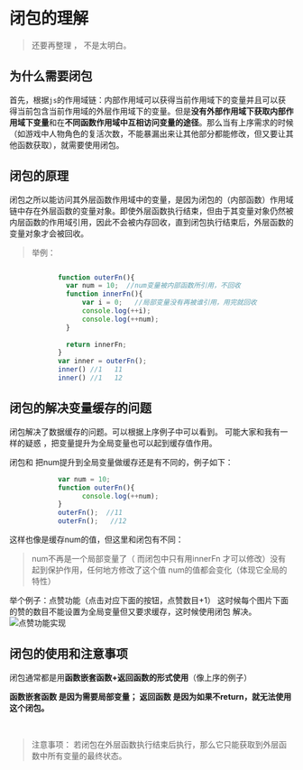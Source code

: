 # 闭包的理解

> 还要再整理 ，  不是太明白。

## 为什么需要闭包

首先，根据`js`的作用域链：内部作用域可以获得当前作用域下的变量并且可以获得当前包含当前作用域的外层作用域下的变量。但是**没有外部作用域下获取内部作用域下变量**和在**不同函数作用域中互相访问变量的途径**。那么当有上序需求的时候（如游戏中人物角色的复活次数，不能暴漏出来让其他部分都能修改，但又要让其他函数获取），就需要使用闭包。

## 闭包的原理
闭包之所以能访问其外层函数作用域中的变量，是因为闭包的（内部函数）作用域链中存在外层函数的变量对象。即使外层函数执行结束，但由于其变量对象仍然被内层函数的作用域引用，因此不会被内存回收，直到闭包执行结束后，外层函数的变量对象才会被回收。
>举例：

```javascript

			function outerFn(){
			  var num = 10;  //num变量被内部函数所引用，不回收
			  function innerFn(){
			      var i = 0;   //局部变量没有再被谁引用，用完就回收
			      console.log(++i);
			      console.log(++num);
			  }
			  
			  return innerFn;
			}
			var inner = outerFn();
			inner() //1   11
			inner() //1   12
```

## 闭包的解决变量缓存的问题
闭包解决了数据缓存的问题。可以根据上序例子中可以看到。
可能大家和我有一样的疑惑 ，把变量提升为全局变量也可以起到缓存值作用。

闭包和 把num提升到全局变量做缓存还是有不同的，例子如下：

```javascript
			var num = 10; 
			function outerFn(){   
			      console.log(++num);
			}
			outerFn();  //11
			outerFn();   //12

```
这样也像是缓存num的值，但这里和闭包有不同：
>   num不再是一个局部变量了（ 而闭包中只有用innerFn 才可以修改）没有起到保护作用，任何地方修改了这个值 num的值都会变化（体现它全局的特性）

举个例子：点赞功能（点击对应下面的按钮，点赞数目+1）
这时候每个图片下面的赞的数目不能设置为全局变量但又要求缓存，这时候使用闭包 解决。![点赞功能实现](https://img-blog.csdnimg.cn/20200330094732469.png?x-oss-process=image/watermark,type_ZmFuZ3poZW5naGVpdGk,shadow_10,text_aHR0cHM6Ly9ibG9nLmNzZG4ubmV0L2tlcnVpc2l5YQ==,size_16,color_FFFFFF,t_70#pic_center)

## 闭包的使用和注意事项
闭包通常都是用**函数嵌套函数+返回函数的形式使用**（像上序的例子）
	
**函数嵌套函数 是因为需要局部变量；
返回函数 是因为如果不return，就无法使用这个闭包。**

​	


>注意事项：
>若闭包在外层函数执行结束后执行，那么它只能获取到外层函数中所有变量的最终状态。